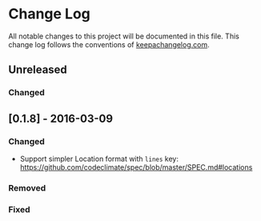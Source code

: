 # Change Log

All notable changes to this project will be documented in this file. This change
log follows the conventions of [keepachangelog.com](http://keepachangelog.com/).

## Unreleased
### Changed


## [0.1.8] - 2016-03-09

### Changed
- Support simpler Location format with `lines` key:
  https://github.com/codeclimate/spec/blob/master/SPEC.md#locations

### Removed

### Fixed
